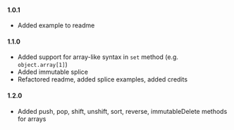 #### 1.0.1
- Added example to readme

#### 1.1.0
- Added support for array-like syntax in `set` method (e.g. `object.array[1]`)
- Added immutable splice
- Refactored readme, added splice examples, added credits

#### 1.2.0
- Added push, pop, shift, unshift, sort, reverse, immutableDelete methods for arrays